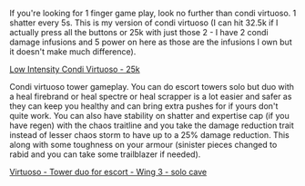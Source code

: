 If you're looking for 1 finger game play, look no further than condi
virtuoso. 1 shatter every 5s. This is my version of condi virtuoso (I
can hit 32.5k if I actually press all the buttons or 25k with just those
2 - I have 2 condi damage infusions and 5 power on here as those are the
infusions I own but it doesn't make much difference).

[Low Intensity Condi Virtuoso - 25k](https://youtu.be/bLuOlRI9rX4)

Condi virtuoso tower gameplay. You can do escort towers solo but duo
with a heal firebrand or heal spectre or heal scrapper is a lot easier
and safer as they can keep you healthy and can bring extra pushes for if
yours don't quite work. You can also have stability on shatter and
expertise cap (if you have regen) with the chaos traitline and you take
the damage reduction trait instead of lesser chaos storm to have up to a
25% damage reduction. This along with some toughness on your armour
(sinister pieces changed to rabid and you can take some trailblazer if
needed).

[Virtuoso - Tower duo for escort - Wing 3 - solo cave](https://youtu.be/q5SLpTyK4lE)
